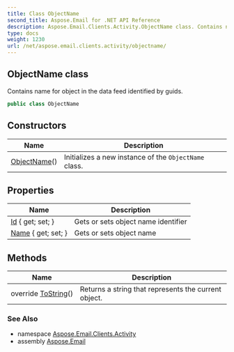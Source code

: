 ```yaml
---
title: Class ObjectName
second_title: Aspose.Email for .NET API Reference
description: Aspose.Email.Clients.Activity.ObjectName class. Contains name for object in the data feed identified by guids
type: docs
weight: 1230
url: /net/aspose.email.clients.activity/objectname/
---
```

## ObjectName class

Contains name for object in the data feed identified by guids.

```csharp
public class ObjectName
```

## Constructors

| Name | Description |
| --- | --- |
| [ObjectName](objectname/)() | Initializes a new instance of the `ObjectName` class. |

## Properties

| Name | Description |
| --- | --- |
| [Id](../../aspose.email.clients.activity/objectname/id/) { get; set; } | Gets or sets object name identifier |
| [Name](../../aspose.email.clients.activity/objectname/name/) { get; set; } | Gets or sets object name |

## Methods

| Name | Description |
| --- | --- |
| override [ToString](../../aspose.email.clients.activity/objectname/tostring/)() | Returns a string that represents the current object. |

### See Also

* namespace [Aspose.Email.Clients.Activity](../../aspose.email.clients.activity/)
* assembly [Aspose.Email](../../)


